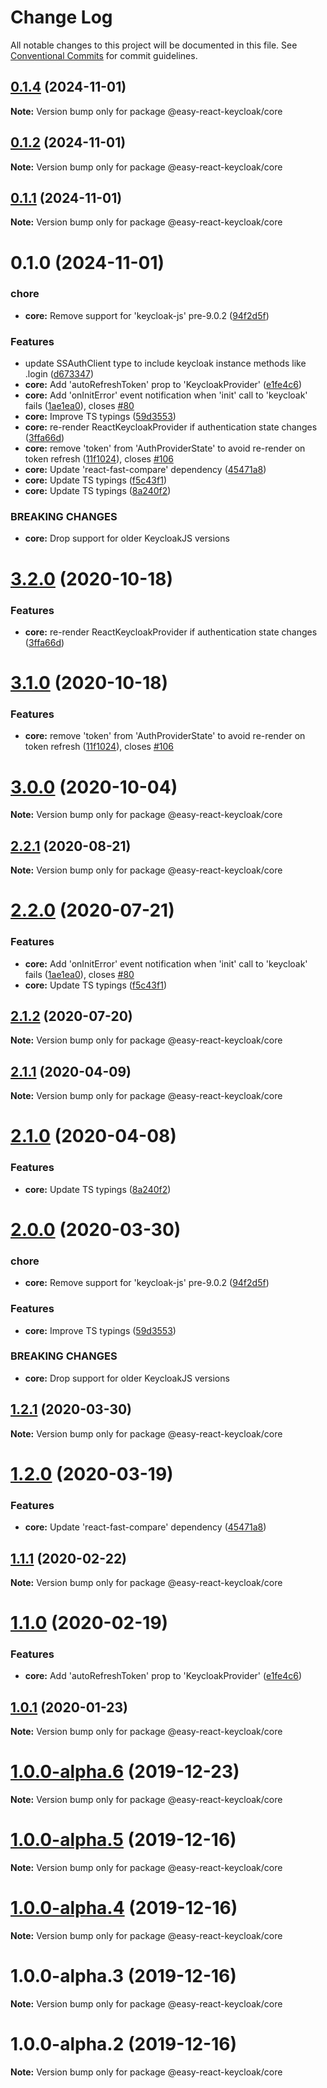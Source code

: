 # Change Log

All notable changes to this project will be documented in this file.
See [Conventional Commits](https://conventionalcommits.org) for commit guidelines.

## [0.1.4](https://github.com/Kritskii-A/react-keycloak/compare/@easy-react-keycloak/core@0.1.2...@easy-react-keycloak/core@0.1.4) (2024-11-01)

**Note:** Version bump only for package @easy-react-keycloak/core





## [0.1.2](https://github.com/Kritskii-A/react-keycloak/compare/@easy-react-keycloak/core@0.1.1...@easy-react-keycloak/core@0.1.2) (2024-11-01)

**Note:** Version bump only for package @easy-react-keycloak/core





## [0.1.1](https://github.com/Kritskii-A/react-keycloak/compare/@easy-react-keycloak/core@0.1.0...@easy-react-keycloak/core@0.1.1) (2024-11-01)

**Note:** Version bump only for package @easy-react-keycloak/core





# 0.1.0 (2024-11-01)


### chore

* **core:** Remove support for 'keycloak-js' pre-9.0.2 ([94f2d5f](https://github.com/Kritskii-A/react-keycloak/commit/94f2d5f8f106955091c7cc8aaa6c6dd2dbb024c4))


### Features

* update SSAuthClient type to include keycloak instance methods like .login ([d673347](https://github.com/Kritskii-A/react-keycloak/commit/d673347b57e6607d040c0cf693de31e87ccba09c))
* **core:** Add 'autoRefreshToken' prop to 'KeycloakProvider' ([e1fe4c6](https://github.com/Kritskii-A/react-keycloak/commit/e1fe4c64ceaadac2cff626637eb64562f97a9b58))
* **core:** Add 'onInitError' event notification when 'init' call to 'keycloak' fails ([1ae1ea0](https://github.com/Kritskii-A/react-keycloak/commit/1ae1ea022203d9dc6012fad632f6bd3efe2d78a2)), closes [#80](https://github.com/Kritskii-A/react-keycloak/issues/80)
* **core:** Improve TS typings ([59d3553](https://github.com/Kritskii-A/react-keycloak/commit/59d35536cfa9c37d4d0f8052ade2294fc9a63b59))
* **core:** re-render ReactKeycloakProvider if authentication state changes ([3ffa66d](https://github.com/Kritskii-A/react-keycloak/commit/3ffa66dcd88927b0247bdaacade08f62cfd77ed2))
* **core:** remove 'token' from 'AuthProviderState' to avoid re-render on token refresh ([11f1024](https://github.com/Kritskii-A/react-keycloak/commit/11f1024dfdabb62eac8d91cb9731722341c4f72c)), closes [#106](https://github.com/Kritskii-A/react-keycloak/issues/106)
* **core:** Update 'react-fast-compare' dependency ([45471a8](https://github.com/Kritskii-A/react-keycloak/commit/45471a811653d40b615b67c26cadfea7ff89ebc0))
* **core:** Update TS typings ([f5c43f1](https://github.com/Kritskii-A/react-keycloak/commit/f5c43f17f8240c7df752218b4c277e207080ab8e))
* **core:** Update TS typings ([8a240f2](https://github.com/Kritskii-A/react-keycloak/commit/8a240f26e495a57f70a0b54da9cfe64cf4e08002))


### BREAKING CHANGES

* **core:** Drop support for older KeycloakJS versions





# [3.2.0](https://github.com/react-keycloak/react-keycloak/compare/@easy-react-keycloak/core@3.1.0...@easy-react-keycloak/core@3.2.0) (2020-10-18)


### Features

* **core:** re-render ReactKeycloakProvider if authentication state changes ([3ffa66d](https://github.com/react-keycloak/react-keycloak/commit/3ffa66dcd88927b0247bdaacade08f62cfd77ed2))





# [3.1.0](https://github.com/react-keycloak/react-keycloak/compare/@easy-react-keycloak/core@3.0.0...@easy-react-keycloak/core@3.1.0) (2020-10-18)


### Features

* **core:** remove 'token' from 'AuthProviderState' to avoid re-render on token refresh ([11f1024](https://github.com/react-keycloak/react-keycloak/commit/11f1024dfdabb62eac8d91cb9731722341c4f72c)), closes [#106](https://github.com/react-keycloak/react-keycloak/issues/106)





# [3.0.0](https://github.com/react-keycloak/react-keycloak/compare/@easy-react-keycloak/core@2.2.1...@easy-react-keycloak/core@3.0.0) (2020-10-04)

**Note:** Version bump only for package @easy-react-keycloak/core





## [2.2.1](https://github.com/react-keycloak/react-keycloak/compare/@easy-react-keycloak/core@2.2.0...@easy-react-keycloak/core@2.2.1) (2020-08-21)

**Note:** Version bump only for package @easy-react-keycloak/core





# [2.2.0](https://github.com/react-keycloak/react-keycloak/compare/@easy-react-keycloak/core@2.1.2...@easy-react-keycloak/core@2.2.0) (2020-07-21)


### Features

* **core:** Add 'onInitError' event notification when 'init' call to 'keycloak' fails ([1ae1ea0](https://github.com/react-keycloak/react-keycloak/commit/1ae1ea022203d9dc6012fad632f6bd3efe2d78a2)), closes [#80](https://github.com/react-keycloak/react-keycloak/issues/80)
* **core:** Update TS typings ([f5c43f1](https://github.com/react-keycloak/react-keycloak/commit/f5c43f17f8240c7df752218b4c277e207080ab8e))





## [2.1.2](https://github.com/react-keycloak/react-keycloak/compare/@easy-react-keycloak/core@2.1.1...@easy-react-keycloak/core@2.1.2) (2020-07-20)

**Note:** Version bump only for package @easy-react-keycloak/core





## [2.1.1](https://github.com/react-keycloak/react-keycloak/compare/@easy-react-keycloak/core@2.1.0...@easy-react-keycloak/core@2.1.1) (2020-04-09)

**Note:** Version bump only for package @easy-react-keycloak/core





# [2.1.0](https://github.com/react-keycloak/react-keycloak/compare/@easy-react-keycloak/core@2.0.0...@easy-react-keycloak/core@2.1.0) (2020-04-08)


### Features

* **core:** Update TS typings ([8a240f2](https://github.com/react-keycloak/react-keycloak/commit/8a240f26e495a57f70a0b54da9cfe64cf4e08002))





# [2.0.0](https://github.com/react-keycloak/react-keycloak/compare/@easy-react-keycloak/core@1.2.1...@easy-react-keycloak/core@2.0.0) (2020-03-30)


### chore

* **core:** Remove support for 'keycloak-js' pre-9.0.2 ([94f2d5f](https://github.com/react-keycloak/react-keycloak/commit/94f2d5f8f106955091c7cc8aaa6c6dd2dbb024c4))


### Features

* **core:** Improve TS typings ([59d3553](https://github.com/react-keycloak/react-keycloak/commit/59d35536cfa9c37d4d0f8052ade2294fc9a63b59))


### BREAKING CHANGES

* **core:** Drop support for older KeycloakJS versions





## [1.2.1](https://github.com/react-keycloak/react-keycloak/compare/@easy-react-keycloak/core@1.2.0...@easy-react-keycloak/core@1.2.1) (2020-03-30)

**Note:** Version bump only for package @easy-react-keycloak/core





# [1.2.0](https://github.com/react-keycloak/react-keycloak/compare/@easy-react-keycloak/core@1.1.1...@easy-react-keycloak/core@1.2.0) (2020-03-19)


### Features

* **core:** Update 'react-fast-compare' dependency ([45471a8](https://github.com/react-keycloak/react-keycloak/commit/45471a811653d40b615b67c26cadfea7ff89ebc0))





## [1.1.1](https://github.com/react-keycloak/react-keycloak/compare/@easy-react-keycloak/core@1.1.0...@easy-react-keycloak/core@1.1.1) (2020-02-22)

**Note:** Version bump only for package @easy-react-keycloak/core





# [1.1.0](https://github.com/react-keycloak/react-keycloak/compare/@easy-react-keycloak/core@1.0.1...@easy-react-keycloak/core@1.1.0) (2020-02-19)


### Features

* **core:** Add 'autoRefreshToken' prop to 'KeycloakProvider' ([e1fe4c6](https://github.com/react-keycloak/react-keycloak/commit/e1fe4c64ceaadac2cff626637eb64562f97a9b58))





## [1.0.1](https://github.com/react-keycloak/react-keycloak/compare/@easy-react-keycloak/core@1.0.0...@easy-react-keycloak/core@1.0.1) (2020-01-23)

**Note:** Version bump only for package @easy-react-keycloak/core





# [1.0.0-alpha.6](https://github.com/react-keycloak/react-keycloak/compare/@easy-react-keycloak/core@1.0.0-alpha.5...@easy-react-keycloak/core@1.0.0-alpha.6) (2019-12-23)

**Note:** Version bump only for package @easy-react-keycloak/core





# [1.0.0-alpha.5](https://github.com/react-keycloak/react-keycloak/compare/@easy-react-keycloak/core@1.0.0-alpha.4...@easy-react-keycloak/core@1.0.0-alpha.5) (2019-12-16)

**Note:** Version bump only for package @easy-react-keycloak/core





# [1.0.0-alpha.4](https://github.com/react-keycloak/react-keycloak/compare/@easy-react-keycloak/core@1.0.0-alpha.3...@easy-react-keycloak/core@1.0.0-alpha.4) (2019-12-16)

**Note:** Version bump only for package @easy-react-keycloak/core





# 1.0.0-alpha.3 (2019-12-16)

**Note:** Version bump only for package @easy-react-keycloak/core





# 1.0.0-alpha.2 (2019-12-16)

**Note:** Version bump only for package @easy-react-keycloak/core
